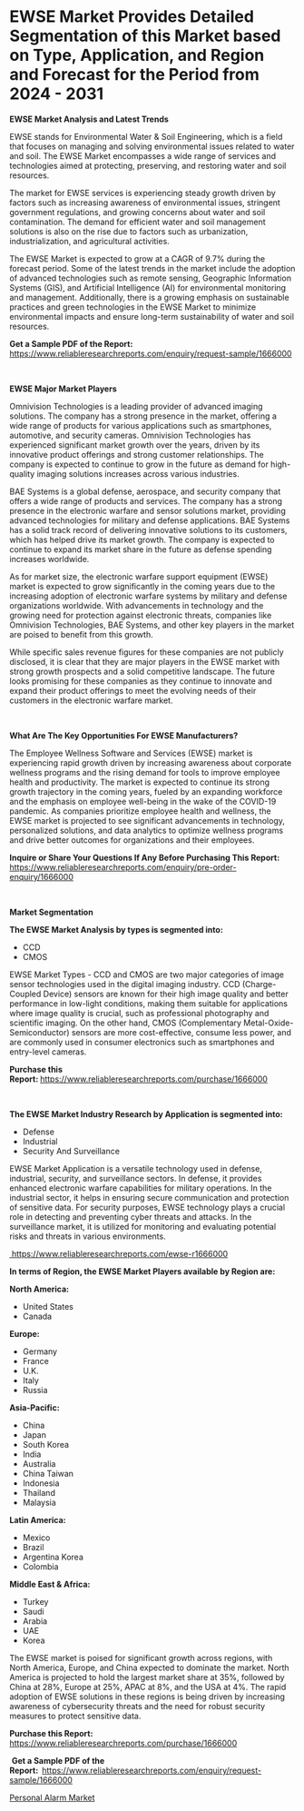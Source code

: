 <p><h1>EWSE Market Provides Detailed Segmentation of this Market based on Type, Application, and Region and Forecast for the Period from 2024 - 2031</h1></p><p><strong>EWSE Market Analysis and Latest Trends</strong></p>
<p><p>EWSE stands for Environmental Water & Soil Engineering, which is a field that focuses on managing and solving environmental issues related to water and soil. The EWSE Market encompasses a wide range of services and technologies aimed at protecting, preserving, and restoring water and soil resources.</p><p>The market for EWSE services is experiencing steady growth driven by factors such as increasing awareness of environmental issues, stringent government regulations, and growing concerns about water and soil contamination. The demand for efficient water and soil management solutions is also on the rise due to factors such as urbanization, industrialization, and agricultural activities.</p><p>The EWSE Market is expected to grow at a CAGR of 9.7% during the forecast period. Some of the latest trends in the market include the adoption of advanced technologies such as remote sensing, Geographic Information Systems (GIS), and Artificial Intelligence (AI) for environmental monitoring and management. Additionally, there is a growing emphasis on sustainable practices and green technologies in the EWSE Market to minimize environmental impacts and ensure long-term sustainability of water and soil resources.</p></p>
<p><strong>Get a Sample PDF of the Report:&nbsp;</strong> <a href="https://www.reliableresearchreports.com/enquiry/request-sample/1666000">https://www.reliableresearchreports.com/enquiry/request-sample/1666000</a></p>
<p>&nbsp;</p>
<p><strong>EWSE Major Market Players</strong></p>
<p><p>Omnivision Technologies is a leading provider of advanced imaging solutions. The company has a strong presence in the market, offering a wide range of products for various applications such as smartphones, automotive, and security cameras. Omnivision Technologies has experienced significant market growth over the years, driven by its innovative product offerings and strong customer relationships. The company is expected to continue to grow in the future as demand for high-quality imaging solutions increases across various industries.</p><p>BAE Systems is a global defense, aerospace, and security company that offers a wide range of products and services. The company has a strong presence in the electronic warfare and sensor solutions market, providing advanced technologies for military and defense applications. BAE Systems has a solid track record of delivering innovative solutions to its customers, which has helped drive its market growth. The company is expected to continue to expand its market share in the future as defense spending increases worldwide.</p><p>As for market size, the electronic warfare support equipment (EWSE) market is expected to grow significantly in the coming years due to the increasing adoption of electronic warfare systems by military and defense organizations worldwide. With advancements in technology and the growing need for protection against electronic threats, companies like Omnivision Technologies, BAE Systems, and other key players in the market are poised to benefit from this growth.</p><p>While specific sales revenue figures for these companies are not publicly disclosed, it is clear that they are major players in the EWSE market with strong growth prospects and a solid competitive landscape. The future looks promising for these companies as they continue to innovate and expand their product offerings to meet the evolving needs of their customers in the electronic warfare market.</p></p>
<p>&nbsp;</p>
<p><strong>What Are The Key Opportunities For EWSE Manufacturers?</strong></p>
<p><p>The Employee Wellness Software and Services (EWSE) market is experiencing rapid growth driven by increasing awareness about corporate wellness programs and the rising demand for tools to improve employee health and productivity. The market is expected to continue its strong growth trajectory in the coming years, fueled by an expanding workforce and the emphasis on employee well-being in the wake of the COVID-19 pandemic. As companies prioritize employee health and wellness, the EWSE market is projected to see significant advancements in technology, personalized solutions, and data analytics to optimize wellness programs and drive better outcomes for organizations and their employees.</p></p>
<p><strong>Inquire or Share Your Questions If Any Before Purchasing This Report:</strong> <a href="https://www.reliableresearchreports.com/enquiry/pre-order-enquiry/1666000">https://www.reliableresearchreports.com/enquiry/pre-order-enquiry/1666000</a></p>
<p>&nbsp;</p>
<p><strong>Market Segmentation</strong></p>
<p><strong>The EWSE Market Analysis by types is segmented into:</strong></p>
<p><ul><li>CCD</li><li>CMOS</li></ul></p>
<p><p>EWSE Market Types - CCD and CMOS are two major categories of image sensor technologies used in the digital imaging industry. CCD (Charge-Coupled Device) sensors are known for their high image quality and better performance in low-light conditions, making them suitable for applications where image quality is crucial, such as professional photography and scientific imaging. On the other hand, CMOS (Complementary Metal-Oxide-Semiconductor) sensors are more cost-effective, consume less power, and are commonly used in consumer electronics such as smartphones and entry-level cameras.</p></p>
<p><strong>Purchase this Report:&nbsp;</strong><a href="https://www.reliableresearchreports.com/purchase/1666000">https://www.reliableresearchreports.com/purchase/1666000</a></p>
<p>&nbsp;</p>
<p><strong>The EWSE Market Industry Research by Application is segmented into:</strong></p>
<p><ul><li>Defense</li><li>Industrial</li><li>Security And Surveillance</li></ul></p>
<p><p>EWSE Market Application is a versatile technology used in defense, industrial, security, and surveillance sectors. In defense, it provides enhanced electronic warfare capabilities for military operations. In the industrial sector, it helps in ensuring secure communication and protection of sensitive data. For security purposes, EWSE technology plays a crucial role in detecting and preventing cyber threats and attacks. In the surveillance market, it is utilized for monitoring and evaluating potential risks and threats in various environments.</p></p>
<p><a href="https://www.reliableresearchreports.com/ewse-r1666000">&nbsp;https://www.reliableresearchreports.com/ewse-r1666000</a></p>
<p><strong>In terms of Region, the EWSE Market Players available by Region are:</strong></p>
<p>
    <p> <strong> North America: </strong>
        <ul>
            <li>United States</li>
            <li>Canada</li>
        </ul>
        </p> 
    <p> <strong> Europe: </strong>
        <ul>
            <li>Germany</li>
            <li>France</li>
            <li>U.K.</li>
            <li>Italy</li>
            <li>Russia</li>
        </ul>
        </p> 
    <p> <strong> Asia-Pacific: </strong>
        <ul>
            <li>China</li>
            <li>Japan</li>
            <li>South Korea</li>
            <li>India</li>
            <li>Australia</li>
            <li>China Taiwan</li>
            <li>Indonesia</li>
            <li>Thailand</li>
            <li>Malaysia</li>
        </ul>
        </p> 
    <p> <strong> Latin America: </strong>
        <ul>
            <li>Mexico</li>
            <li>Brazil</li>
            <li>Argentina Korea</li>
            <li>Colombia</li>
        </ul>
        </p> 
    <p> <strong> Middle East & Africa: </strong>
        <ul>
            <li>Turkey</li>
            <li>Saudi</li>
            <li>Arabia</li>
            <li>UAE</li>
            <li>Korea</li>
        </ul>
    </p>
    </p>
<p><p>The EWSE market is poised for significant growth across regions, with North America, Europe, and China expected to dominate the market. North America is projected to hold the largest market share at 35%, followed by China at 28%, Europe at 25%, APAC at 8%, and the USA at 4%. The rapid adoption of EWSE solutions in these regions is being driven by increasing awareness of cybersecurity threats and the need for robust security measures to protect sensitive data.</p></p>
<p><strong>Purchase this Report: </strong><a href="https://www.reliableresearchreports.com/purchase/1666000">https://www.reliableresearchreports.com/purchase/1666000</a></p>
<p>&nbsp;<strong>Get a Sample PDF of the Report:&nbsp;&nbsp;</strong><a href="https://www.reliableresearchreports.com/enquiry/request-sample/1666000">https://www.reliableresearchreports.com/enquiry/request-sample/1666000</a></p>
<p><strong></strong></p>
<p><p><a href="https://github.com/cecuraprangm/Market-Research-Report-List-3/blob/main/personal-alarm-market.md">Personal Alarm Market</a></p></p>